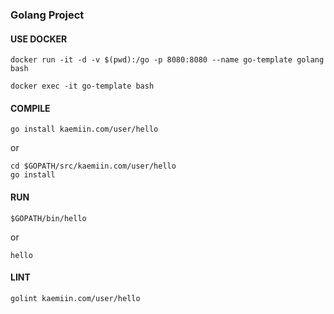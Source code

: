 ### Golang Project

#### USE DOCKER

```
docker run -it -d -v $(pwd):/go -p 8080:8080 --name go-template golang bash

docker exec -it go-template bash
```

#### COMPILE

```
go install kaemiin.com/user/hello
```

or

```
cd $GOPATH/src/kaemiin.com/user/hello
go install
```

#### RUN

```
$GOPATH/bin/hello
```

or

```
hello
```

#### LINT

```
golint kaemiin.com/user/hello
```